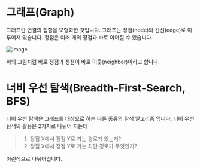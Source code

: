 # 그래프(Graph)

그래프란 연결의 집함을 모형화한 것입니다.
그래프는 정점(node)와 간선(edge)로 이루어져 있습니다. 정점은 여러 개의 정점과 바로 이어질 수 있습니다.

![image](https://user-images.githubusercontent.com/60413291/102690654-39d1dc80-424a-11eb-9a89-e49912d7c1f1.png)

위의 그림처럼 바로 정점과 정점이 바로  이웃(neighbor)이라고 합니다.

# 너비 우선 탐색(Breadth-First-Search, BFS)

너비 우선 탐색은 그래프를 대상으로 하는 다른 종류의 탐색 알고리즘 입니다.
너비 우선 탐색의 활용은 2가지로 나뉘어 지는데

> 1.  정점 X에서 정점 Y로 가는 경로가 있는지?
> 2.  정점 X에서 정점 Y로 가는 최단 경로가 무엇인지?

이런식으로 나뉘어집니다.
